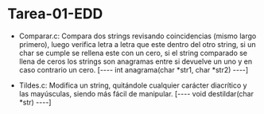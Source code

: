 
# Tarea-01-EDD

- Comparar.c: Compara dos strings revisando coincidencias (mismo largo primero), luego verifica letra a letra que este dentro del otro  string, si un char se cumple se rellena este con un cero, si el string comparado se llena de ceros los strings son anagramas entre si devuelve un uno y en caso contrario un cero. [---- int anagrama(char *str1, char *str2) ----]

- Tildes.c: Modifica un string, quitándole cualquier carácter diacrítico y las mayúsculas, siendo más fácil de manipular. [---- void destildar(char *str) ----]
